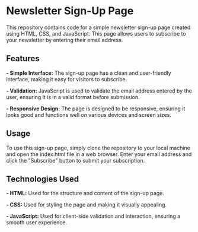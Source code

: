 # Newsletter Sign-Up Page

This repository contains code for a simple newsletter sign-up page created using HTML, CSS, and JavaScript. This page allows users to subscribe to your newsletter by entering their email address.

## Features

**- Simple Interface:** The sign-up page has a clean and user-friendly interface, making it easy for visitors to subscribe.

**- Validation:** JavaScript is used to validate the email address entered by the user, ensuring it is in a valid format before submission.

**- Responsive Design:** The page is designed to be responsive, ensuring it looks good and functions well on various devices and screen sizes.

## Usage

To use this sign-up page, simply clone the repository to your local machine and open the index.html file in a web browser. Enter your email address and click the "Subscribe" button to submit your subscription.

## Technologies Used

**- HTML:** Used for the structure and content of the sign-up page.

**- CSS:** Used for styling the page and making it visually appealing.

**- JavaScript:** Used for client-side validation and interaction, ensuring a smooth user experience.
